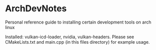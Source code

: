 # ArchDevNotes
Personal reference guide to installing certain development tools on arch linux

Installed: vulkan-icd-loader, nvidia, vulkan-headers.
Please see CMakeLists.txt and main.cpp (in this files directory) for example usage.

